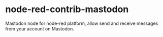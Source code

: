 # node-red-contrib-mastodon
Mastodon node for node-red platform, allow send and receive messages from your account on Mastodon.
